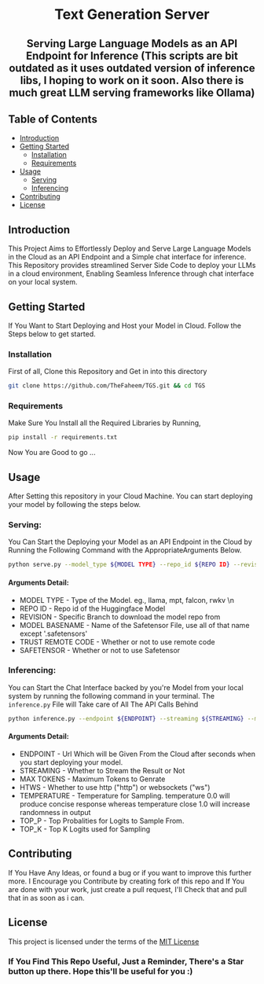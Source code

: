 <h1 align="center">Text Generation Server</h1>

<h2 align="center">Serving Large Language Models as an API Endpoint for Inference
(This scripts are bit outdated as it uses outdated version of inference libs, I hoping to work on it soon. Also there is much great LLM serving frameworks like Ollama)</h2>

## Table of Contents

- [Introduction](#introduction)
- [Getting Started](#getting-started)
  - [Installation](#installation)
  - [Requirements](#requirements)
- [Usage](#usage)
  - [Serving](#serving)
  - [Inferencing](#inferencing)
- [Contributing](#contributing)
- [License](#license)

## Introduction

This Project Aims to Effortlessly Deploy and Serve Large Language Models in the Cloud as an API Endpoint and a Simple chat interface for inference. This Repository provides streamlined Server Side Code to deploy your LLMs in a cloud environment, Enabling Seamless Inference through chat interface on your local system.

## Getting Started

If You Want to Start Deploying and Host your Model in Cloud. Follow the Steps below to get started.

### Installation

First of all, Clone this Repository and Get in into this directory
  ```sh
  git clone https://github.com/TheFaheem/TGS.git && cd TGS
  ```

### Requirements

Make Sure You Install all the Required Libraries by Running,
  ```sh
  pip install -r requirements.txt
  ```
Now You are Good to go ...

## Usage

After Setting this repository in your Cloud Machine. You can start deploying your model by following the steps below.
  
### Serving:
You Can Start the Deploying your Model as an API Endpoint in the Cloud by Running the Following Command
with the AppropriateArguments Below.
  ```sh
  python serve.py --model_type ${MODEL TYPE} --repo_id ${REPO ID} --revision ${REVISION} --model_basename ${MODEL BASENAME} --trust_remote_code ${TRUST REMOTE CODE} --safetensors ${SAFETENSOR}
  ```
#### Arguments Detail:

- MODEL TYPE - Type of the Model. eg., llama, mpt, falcon, rwkv \n
- REPO ID - Repo id of the Huggingface Model
- REVISION - Specific Branch to download the model repo from
- MODEL BASENAME - Name of the Safetensor File, use all of that name except '.safetensors'
- TRUST REMOTE CODE - Whether or not to use remote code
- SAFETENSOR - Whether or not to use Safetensor

### Inferencing:
You can Start the Chat Interface backed by you're Model from your local system by running the following command in your terminal. The `inference.py` File will Take care of All The API Calls Behind
  ```sh
  python inference.py --endpoint ${ENDPOINT} --streaming ${STREAMING} --max_tokens ${MAX TOKENS} --ht_ws ${HTWS} --temperature ${TEMPERATURE} --top_p ${TOP_P} --top_k ${TOP_K}
  ```

#### Arguments Detail:

- ENDPOINT - Url Which will be Given From the Cloud after seconds when you start deploying your model.
- STREAMING - Whether to Stream the Result or Not
- MAX TOKENS - Maximum Tokens to Genrate
- HTWS - Whether to use http ("http") or websockets ("ws")
- TEMPERATURE - Temperature for Sampling. temperature 0.0 will produce concise response whereas temperature close 1.0 will increase randomness in output
- TOP_P - Top Probalities for Logits to Sample From.
- TOP_K - Top K Logits used for Sampling

## Contributing

If You Have Any Ideas, or found a bug or if you want to improve this further more. I Encourage you Contribute by creating fork of this repo and If You are done with your work, just create a pull request, I'll Check that and pull that in as soon as i can. 

## License

This project is licensed under the terms of the [MIT License](https://github.com/TheFaheem/Transformers/blob/main/LICENSE)

### If You Find This Repo Useful, Just a Reminder, There's a Star button up there. Hope this'll be useful for you :)



